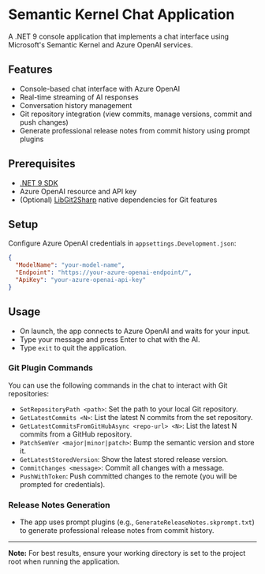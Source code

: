 ﻿# Semantic Kernel Chat Application

A .NET 9 console application that implements a chat interface using Microsoft's Semantic Kernel and Azure OpenAI services.

## Features

- Console-based chat interface with Azure OpenAI
- Real-time streaming of AI responses
- Conversation history management
- Git repository integration (view commits, manage versions, commit and push changes)
- Generate professional release notes from commit history using prompt plugins

## Prerequisites

- [.NET 9 SDK](https://dotnet.microsoft.com/download)
- Azure OpenAI resource and API key
- (Optional) [LibGit2Sharp](https://github.com/libgit2/libgit2sharp) native dependencies for Git features

## Setup

 Configure Azure OpenAI credentials in `appsettings.Development.json`:
   ```json
   {
     "ModelName": "your-model-name",
     "Endpoint": "https://your-azure-openai-endpoint/",
     "ApiKey": "your-azure-openai-api-key"
   }
   ```


## Usage

- On launch, the app connects to Azure OpenAI and waits for your input.
- Type your message and press Enter to chat with the AI.
- Type `exit` to quit the application.

### Git Plugin Commands

You can use the following commands in the chat to interact with Git repositories:

- `SetRepositoryPath <path>`: Set the path to your local Git repository.
- `GetLatestCommits <N>`: List the latest N commits from the set repository.
- `GetLatestCommitsFromGitHubAsync <repo-url> <N>`: List the latest N commits from a GitHub repository.
- `PatchSemVer <major|minor|patch>`: Bump the semantic version and store it.
- `GetLatestStoredVersion`: Show the latest stored release version.
- `CommitChanges <message>`: Commit all changes with a message.
- `PushWithToken`: Push committed changes to the remote (you will be prompted for credentials).

### Release Notes Generation

- The app uses prompt plugins (e.g., `GenerateReleaseNotes.skprompt.txt`) to generate professional release notes from commit history.

---

**Note:** For best results, ensure your working directory is set to the project root when running the application.